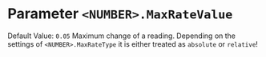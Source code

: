 # Parameter `<NUMBER>.MaxRateValue`
Default Value: `0.05`
Maximum change of a reading.
Depending on the settings of `<NUMBER>.MaxRateType` it is either treated  as `absolute` or `relative`!
